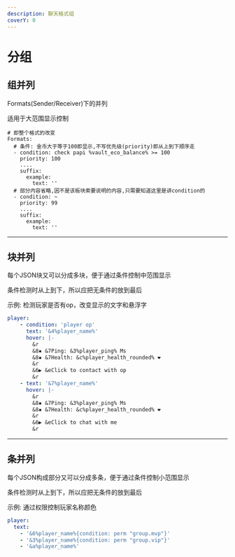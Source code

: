 ```yaml
---
description: 聊天格式组
coverY: 0
---
```


# 分组

## 组并列

Formats(Sender/Receiver)下的并列

适用于大范围显示控制

```
# 即整个格式的改变
Formats:
  # 条件: 金币大于等于100即显示,不写优先级(priority)即从上到下顺序走
  - condition: check papi %vault_eco_balance% >= 100
    priority: 100
    ....
    suffix:
      example:
        text: ''
  # 部分内容省略,因不是该板块索要说明的内容,只需要知道这里是讲condition的
  - condition: ~
    priority: 99
    ....
    suffix:
      example:
        text: ''
```

***

## 块并列

每个JSON块又可以分成多块，便于通过条件控制中范围显示

条件检测时从上到下，所以应把无条件的放到最后

示例: 检测玩家是否有op，改变显示的文字和悬浮字

```yaml
player:
    - condition: 'player op'
      text: '&4%player_name%'
      hover: |-
        &r
        &8▪ &7Ping: &3%player_ping% Ms
        &8▪ &7Health: &c%player_health_rounded% ❤
        &r
        &6▶ &eClick to contact with op
        &r
    - text: '&7%player_name%'
      hover: |-
        &r
        &8▪ &7Ping: &3%player_ping% Ms
        &8▪ &7Health: &c%player_health_rounded% ❤
        &r
        &6▶ &eClick to chat with me
        &r
```

***

## 条并列

每个JSON构成部分又可以分成多条，便于通过条件控制小范围显示

条件检测时从上到下，所以应把无条件的放到最后

示例: 通过权限控制玩家名称颜色

```yaml
player:
  text:
    - '&6%player_name%{condition: perm "group.mvp"}'
    - '&3%player_name%{condition: perm "group.vip"}'
    - '&a%player_name%'
```

